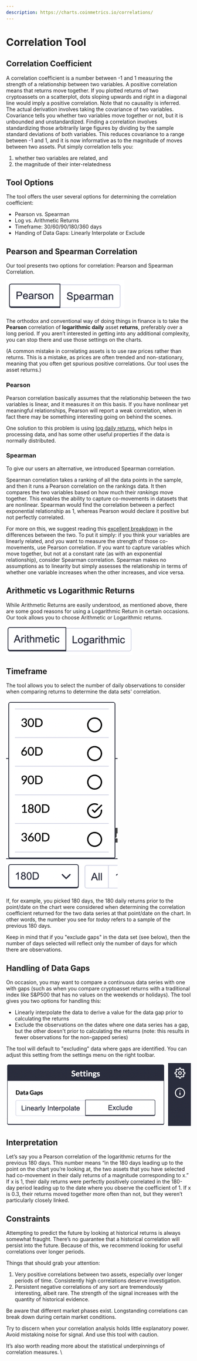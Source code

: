 ```yaml
---
description: https://charts.coinmetrics.io/correlations/
---
```


# Correlation Tool

## Correlation Coefficient

A correlation coefficient is a number between -1 and 1 measuring the strength of a relationship between two variables. A positive correlation means that returns move together. If you plotted returns of two cryptoassets on a scatterplot, dots sloping upwards and right in a diagonal line would imply a positive correlation. Note that no causality is inferred. The actual derivation involves taking the covariance of two variables. Covariance tells you whether two variables move together or not, but it is unbounded and unstandardized. Finding a correlation involves standardizing those arbitrarily large figures by dividing by the sample standard deviations of both variables. This reduces covariance to a range between -1 and 1, and it is now informative as to the magnitude of moves between two assets. Put simply correlation tells you:

1. whether two variables are related, and
2. the magnitude of their inter-relatedness

## Tool Options

The tool offers the user several options for determining the correlation coefficient:

* Pearson vs. Spearman
* Log vs. Arithmetic Returns
* Timeframe: 30/60/90/180/360 days
* Handing of Data Gaps: Linearly Interpolate or Exclude

## Pearson and Spearman Correlation

Our tool presents two options for correlation: Pearson and Spearman Correlation.

![Find this toggle below the chart](<../../.gitbook/assets/Screen Shot 2020-12-19 at 4.07.39 PM.png>)

The orthodox and conventional way of doing things in finance is to take the **Pearson** correlation of **logarithmic daily** asset **returns**, preferably over a long period. If you aren’t interested in getting into any additional complexity, you can stop there and use those settings on the charts.

(A common mistake in correlating assets is to use raw prices rather than returns. This is a mistake, as prices are often trended and non-stationary, meaning that you often get spurious positive correlations. Our tool uses the asset returns.)

### Pearson

Pearson correlation basically assumes that the relationship between the two variables is linear, and it measures it on this basis. If you have nonlinear yet meaningful relationships, Pearson will report a weak correlation, when in fact there may be something interesting going on behind the scenes.

One solution to this problem is using [log daily returns](https://mathbabe.org/2011/08/30/why-log-returns/), which helps in processing data, and has some other useful properties if the data is normally distributed.

### Spearman

To give our users an alternative, we introduced Spearman correlation.

Spearman correlation takes a ranking of all the data points in the sample, and then it runs a Pearson correlation on the rankings data. It then compares the two variables based on how much their _rankings_ move together. This enables the ability to capture co-movements in datasets that are nonlinear. Spearman would find the correlation between a perfect exponential relationship as 1, whereas Pearson would declare it positive but not perfectly correlated.

For more on this, we suggest reading this [excellent breakdown](http://support.minitab.com/en-us/minitab-express/1/help-and-how-to/modeling-statistics/regression/supporting-topics/basics/a-comparison-of-the-pearson-and-spearman-correlation-methods/) in the differences between the two. To put it simply: if you think your variables are linearly related, and you want to measure the strength of those co-movements, use Pearson correlation. If you want to capture variables which move together, but not at a constant rate (as with an exponential relationship), consider Spearman correlation. Spearman makes no assumptions as to linearity but simply assesses the relationship in terms of whether one variable increases when the other increases, and vice versa.

## Arithmetic vs Logarithmic Returns

While Arithmetic Returns are easily understood, as mentioned above, there are some good reasons for using a Logarithmic Return in certain occasions. Our took allows you to choose Arithmetic or Logarithmic returns.

![Find this toggle below the chart](<../../.gitbook/assets/Screen Shot 2020-12-19 at 5.17.07 PM.png>)

## Timeframe

The tool allows you to select the number of daily observations to consider when comparing returns to determine the data sets' correlation.

![Find the timeframe options below the chart](<../../.gitbook/assets/Screen Shot 2020-12-19 at 4.46.22 PM.png>)

If, for example, you picked 180 days, the 180 daily returns prior to the point/date on the chart were considered when determining the correlation coefficient returned for the two data series at that point/date on the chart. In other words, the number you see for _today_ refers to a sample of the previous 180 days.

Keep in mind that if you "exclude gaps" in the data set (see below), then the number of days selected will reflect only the number of days for which there are observations.

## Handling of Data Gaps

On occasion, you may want to compare a continuous data series with one with gaps (such as when you compare cryptoasset returns with a traditional index like S\&P500 that has no values on the weekends or holidays). The tool gives you two options for handling this:

* Linearly interpolate the data to derive a value for the data gap prior to calculating the returns
* Exclude the observations on the dates where one data series has a gap, but the other doesn't prior to calculating the returns (note: this results in fewer observations for the non-gapped series)

The tool will default to "excluding" data where gaps are identified. You can adjust this setting from the settings menu on the right toolbar.

![Click on the "gear" to find the settings for Data Gaps](<../../.gitbook/assets/Screen Shot 2020-12-19 at 4.48.10 PM.png>)

## Interpretation

Let’s say you a Pearson correlation of the logarithmic returns for the previous 180 days. This number means “in the 180 days leading up to the point on the chart you’re looking at, the two assets that you have selected had co-movement in their daily returns of a magnitude corresponding to x.” If x is 1, their daily returns were perfectly positively correlated in the 180-day period leading up to the date where you observe the coefficient of 1. If x is 0.3, their returns moved together more often than not, but they weren’t particularly closely linked.

## Constraints

Attempting to predict the future by looking at historical returns is always somewhat fraught. There’s no guarantee that a historical correlation will persist into the future. Because of this, we recommend looking for useful correlations over longer periods.

Things that should grab your attention:

1. Very positive correlations between two assets, especially over longer periods of time. Consistently high correlations deserve investigation.
2. Persistent negative correlations of any sort are tremendously interesting, albeit rare. The strength of the signal increases with the quantity of historical evidence.

Be aware that different market phases exist. Longstanding correlations can break down during certain market conditions.

Try to discern when your correlation analysis holds little explanatory power. Avoid mistaking noise for signal. And use this tool with caution.

It’s also worth reading more about the statistical underpinnings of correlation measures. \\
